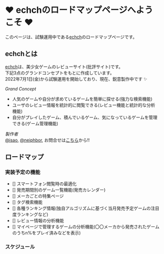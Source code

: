# ❤ echchのロードマップページへようこそ ❤

このページは、試験運用中である[echch]()のロードマップページです。

## echchとは

[echch]()は、美少女ゲームのレビューサイト(批評サイト)です。  
下記3点のグランドコンセプトをもとに作成しています。  
2022年7月1日(金)から試験運用を開始しており、現在、鋭意製作中です ✨

*Grand Concept* 
- 人気のゲームや自分が求めているゲームを簡単に探せる(強力な検索機能)
- ユーザのレビュー情報を統計的に閲覧できる(レビュー機能と統計的な分析機能)
- 自分がプレイしたゲーム、積んでいるゲーム、気になっているゲームを管理できる(ゲーム管理機能)


*製作者*  
[@isao](https://twitter.com/is_a_o), 
[@neiphbor](https://twitter.com/neiphbor), 
お問合せは[こちら]()から!!

## ロードマップ

### 実装予定の機能
- [] スマートフォン閲覧時の最適化
- [] 発売期間別のゲーム一覧機能(発売カレンダー)
- [] メーカごとの特集ページ
- [] タグ検索機能
- [] 各種ランキング情報(独自アルゴリズムに基づく当月発売予定ゲームの注目度ランキングなど)
- [] レビュー情報の分析機能
- [] マイページで管理するゲームの分析機能(〇〇メーカから発売されたゲームのうちn%をプレイ済みなどを表示)

### スケジュール 
